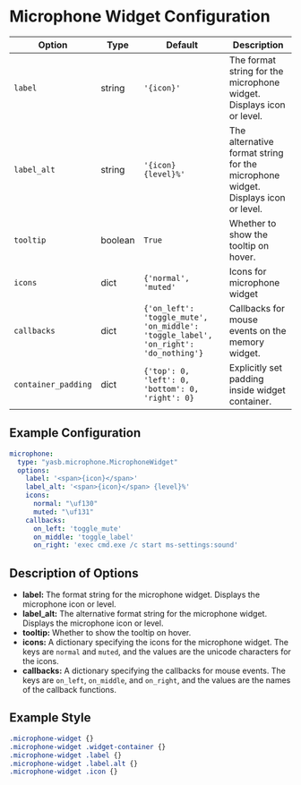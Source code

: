 # Microphone Widget Configuration

| Option            | Type    | Default                                                                 | Description                                                                 |
|-------------------|---------|-------------------------------------------------------------------------|-----------------------------------------------------------------------------|
| `label`           | string  | `'{icon}'`                        | The format string for the microphone widget. Displays icon or level. |
| `label_alt`       | string  | `'{icon} {level}%'`        | The alternative format string for the microphone widget. Displays icon or level. |
| `tooltip`  | boolean  | `True`        | Whether to show the tooltip on hover. |
| `icons`       | dict    | `{'normal', 'muted'` | Icons for microphone widget |
| `callbacks`       | dict    | `{'on_left': 'toggle_mute', 'on_middle': 'toggle_label', 'on_right': 'do_nothing'}` | Callbacks for mouse events on the memory widget. |
| `container_padding`  | dict | `{'top': 0, 'left': 0, 'bottom': 0, 'right': 0}`      | Explicitly set padding inside widget container. |


## Example Configuration

```yaml
microphone:
  type: "yasb.microphone.MicrophoneWidget"
  options:
    label: '<span>{icon}</span>'
    label_alt: '<span>{icon}</span> {level}%'
    icons:
      normal: "\uf130"
      muted: "\uf131"
    callbacks:
      on_left: 'toggle_mute'
      on_middle: 'toggle_label'
      on_right: 'exec cmd.exe /c start ms-settings:sound'
```

## Description of Options

- **label:** The format string for the microphone widget. Displays the microphone icon or level.
- **label_alt:** The alternative format string for the microphone widget. Displays the microphone icon or level.
- **tooltip:** Whether to show the tooltip on hover.
- **icons:** A dictionary specifying the icons for the microphone widget. The keys are `normal` and `muted`, and the values are the unicode characters for the icons.
- **callbacks:** A dictionary specifying the callbacks for mouse events. The keys are `on_left`, `on_middle`, and `on_right`, and the values are the names of the callback functions.


## Example Style
```css
.microphone-widget {}
.microphone-widget .widget-container {}
.microphone-widget .label {}
.microphone-widget .label.alt {}
.microphone-widget .icon {}
```